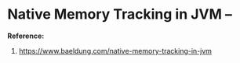 # Native Memory Tracking in JVM – 



**Reference:**  
1. https://www.baeldung.com/native-memory-tracking-in-jvm

